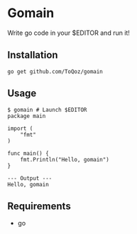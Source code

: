 # Gomain

Write go code in your $EDITOR and run it!

## Installation

`go get github.com/ToQoz/gomain`

## Usage

```
$ gomain # Launch $EDITOR
package main

import (
	"fmt"
)

func main() {
	fmt.Println("Hello, gomain")
}

--- Output ---
Hello, gomain
```

## Requirements

- go

